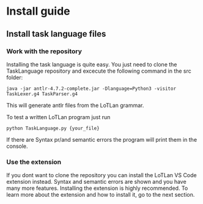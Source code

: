 # Install guide

## Install task language files

### Work with the repository
Installing the task language is quite easy. You just need to clone the TaskLanguage repository and excecute the following command in the src folder:

```
java -jar antlr-4.7.2-complete.jar -Dlanguage=Python3 -visitor TaskLexer.g4 TaskParser.g4
```

This will generate antlr files from the LoTLan grammar.

To test a written LoTLan program just run 

```
python TaskLanguage.py {your_file}
```

If there are Syntax pr/and semantic errors the program will print them in the console.


### Use the extension
If you dont want to clone the repository you can install the LoTLan VS Code extension instead. Syntax and semantic errors are shown and you have many more features. Installing the extension is highly recommended. To learn more about the extension and how to install it, go to the next section.